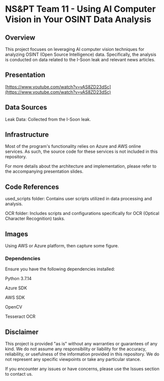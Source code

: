 # NS&PT Team 11 - Using AI Computer Vision in Your OSINT Data Analysis

## Overview

This project focuses on leveraging AI computer vision techniques for analyzing OSINT (Open Source Intelligence) data. Specifically, the analysis is conducted on data related to the I-Soon leak and relevant news articles.

## Presentation

[https://www.youtube.com/watch?v=yAS8ZD23dSc](https://www.youtube.com/watch?v=yAS8ZD23dSc)


## Data Sources

Leak Data: Collected from the I-Soon leak.

## Infrastructure

Most of the program's functionality relies on Azure and AWS online services. As such, the source code for these services is not included in this repository.

For more details about the architecture and implementation, please refer to the accompanying presentation slides.

## Code References

used_scripts folder: Contains user scripts utilized in data processing and analysis.

OCR folder: Includes scripts and configurations specifically for OCR (Optical Character Recognition) tasks.

## Images

Using AWS or Azure platform, then capture some figure.

### Dependencies

Ensure you have the following dependencies installed:

Python 3.7.14

Azure SDK

AWS SDK

OpenCV

Tesseract OCR


## Disclaimer

This project is provided "as is" without any warranties or guarantees of any kind. We do not assume any responsibility or liability for the accuracy, reliability, or usefulness of the information provided in this repository. We do not represent any specific viewpoints or take any particular stance.

If you encounter any issues or have concerns, please use the Issues section to contact us.
